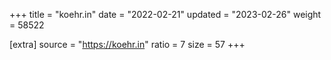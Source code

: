 +++
title = "koehr.in"
date = "2022-02-21"
updated = "2023-02-26"
weight = 58522

[extra]
source = "https://koehr.in"
ratio = 7
size = 57
+++
